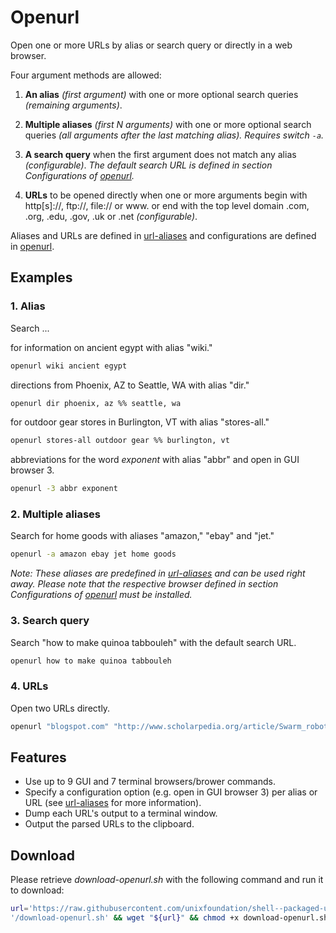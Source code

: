 
# Openurl

Open one or more URLs by alias or search query or directly in a web browser.

Four argument methods are allowed:

1. **An alias** *(first argument)* with one or more optional search queries *(remaining arguments)*.

2. **Multiple aliases** *(first N arguments)* with one or more optional search queries *(all arguments after the last matching alias). Requires switch `-a`.*

3. **A search query** when the first argument does not match any alias *(configurable)*. *The default search URL is defined in section Configurations of [openurl](openurl).*

4. **URLs** to be opened directly when one or more arguments begin with http[s]://, ftp://, file:// or www. or end with the top level domain .com, .org, .edu, .gov, .uk or .net *(configurable)*.

Aliases and URLs are defined in [url-aliases](url-aliases) and configurations are defined in [openurl](openurl).

## Examples

### 1. Alias

Search ...

for information on ancient egypt with alias "wiki."

```bash
openurl wiki ancient egypt
```

directions from Phoenix, AZ to Seattle, WA with alias "dir."

```bash
openurl dir phoenix, az %% seattle, wa
```

for outdoor gear stores in Burlington, VT with alias "stores-all."

```bash
openurl stores-all outdoor gear %% burlington, vt
```

abbreviations for the word *exponent* with alias "abbr" and open in GUI browser 3.

```bash
openurl -3 abbr exponent
```

### 2. Multiple aliases

Search for home goods with aliases "amazon," "ebay" and "jet."

```bash
openurl -a amazon ebay jet home goods
```

*Note: These aliases are predefined in [url-aliases](url-aliases) and can be used right away. Please note that the respective browser defined in section Configurations of [openurl](openurl) must be installed.*

### 3. Search query

Search "how to make quinoa tabbouleh" with the default search URL.

```bash
openurl how to make quinoa tabbouleh
```

### 4. URLs

Open two URLs directly.

```bash
openurl "blogspot.com" "http://www.scholarpedia.org/article/Swarm_robotics"
```

## Features

* Use up to 9 GUI and 7 terminal browsers/brower commands.
* Specify a configuration option (e.g. open in GUI browser 3) per alias or URL (see [url-aliases](url-aliases) for more information).
* Dump each URL's output to a terminal window.
* Output the parsed URLs to the clipboard.

## Download

Please retrieve *download-openurl.sh* with the following command and run it to download:

```bash
url='https://raw.githubusercontent.com/unixfoundation/shell--packaged-utilities/download_scripts'\
'/download-openurl.sh' && wget "${url}" && chmod +x download-openurl.sh
```
